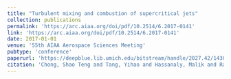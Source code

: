 ```yaml
---
title: "Turbulent mixing and combustion of supercritical jets"
collection: publications
permalink: 'https://arc.aiaa.org/doi/pdf/10.2514/6.2017-0141'
link: 'https://arc.aiaa.org/doi/pdf/10.2514/6.2017-0141'
date: 2017-01-01
venue: '55th AIAA Aerospace Sciences Meeting'
pubtype: 'conference'
paperurl: 'https://deepblue.lib.umich.edu/bitstream/handle/2027.42/143049/6.2017-0141.pdf?sequence=1'
citation: 'Chong, Shao Teng and Tang, Yihao and Hassanaly, Malik and Raman, Venkat (2017). &quot; Turbulent mixing and combustion of supercritical jets.&quot; <i>55th AIAA Aerospace Sciences Meeting</i>. 0141'
---
```

